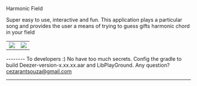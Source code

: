 Harmonic Field 

Super easy to use, interactive and fun. This application plays a particular song and provides the user a means of trying to guess gifts harmonic chord in your field

<table>
 <tr>
   <td>
  <img src="https://lh3.googleusercontent.com/c_w5n0yJdZ4zgat_2WH3y3bbWf1Mb1A1WRnFG9g-cTrmohiBldVfJO4BHRTusMJKig=h900" />
    </td>
    <td>
    <img src="https://lh3.googleusercontent.com/2-VqUKhK6oKNnuG3q0p3NbZigmgGw41hMnbCqdBAF5tq_UdkgX7qUdyY4OpyZ2azLZ8=h900"     />
    </td>
  </tr>
  </table>

-------- To developers :) 
No have too much secrets. Config the gradle to build Deezer-version-x.xx.xx.aar and LibPlayGround. 
Any question? cezarantsouza@gmail.com 

----------------------------------------------------------------------------------------------------------------------

